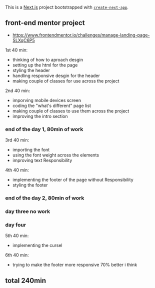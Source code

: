 This is a [Next.js](https://nextjs.org) project bootstrapped with [`create-next-app`](https://nextjs.org/docs/app/api-reference/cli/create-next-app).

## front-end mentor project
- https://www.frontendmentor.io/challenges/manage-landing-page-SLXqC6P5

1st 40 min:
- thinking of how to aproach desgin 
- setting up the html for the page
- styling the header
- handling responsive desgin for the header
- making couple of classes for use across the project

2nd 40 min:
- imporving mobile devices screen
- coding the "what's different" page list
- making couple of classes to use them across the project
- improving the intro section

### end of the day 1, 80min of work

3rd 40 min:
- importing the font 
- using the font weight across the elements
- improving text Responsibility

4th 40 min:
- implementing the footer of the page without Responsibility
- styling the footer

### end of the day 2, 80min of work

### day three no work

### day four

5th 40 min:
- implementing the cursel

6th 40 min:
- trying to make the footer more responsive 70% better i think


## total 240min
